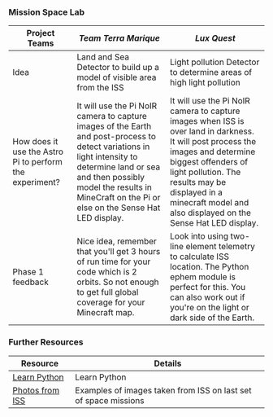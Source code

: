 ### Mission Space Lab

| Project Teams | *Team Terra Marique* | *Lux Quest* |
| --- | --- | --- |
| Idea          | Land and Sea Detector to build up a model of visible area from the ISS | Light pollution Detector to determine areas of high light pollution |
| How does it use the Astro Pi to perform the experiment? | It will use the Pi NoIR camera to capture images of the Earth and post-process to detect variations in light intensity to determine land or sea and then possibly model the results in MineCraft on the Pi or else on the Sense Hat LED display. | It will use the Pi NoIR camera to capture images when ISS is over land in darkness. It will post process the images and determine biggest offenders of light pollution. The results may be displayed in a minecraft model and also displayed on the Sense Hat LED display. |
| Phase 1 feedback | Nice idea, remember that you'll get 3 hours of run time for your code which is 2 orbits. So not enough to get full global coverage for your Minecraft map. | Look into using two-line element telemetry to calculate ISS location. The Python ephem module is perfect for this. You can also work out if you're on the light or dark side of the Earth. |

### Further Resources

| Resource                                                                                   | Details                                                                                                |
|--------------------------------------------------------------------------------------------|--------------------------------------------------------------------------------------------------------|
| [Learn Python](python.md)                                                                  | Learn Python                                                                                           |
| [Photos from ISS](https://github.com/astro-pi/enviro-pi/tree/master/iss%20downloads)       | Examples of images taken from ISS on last set of space missions                                        |
